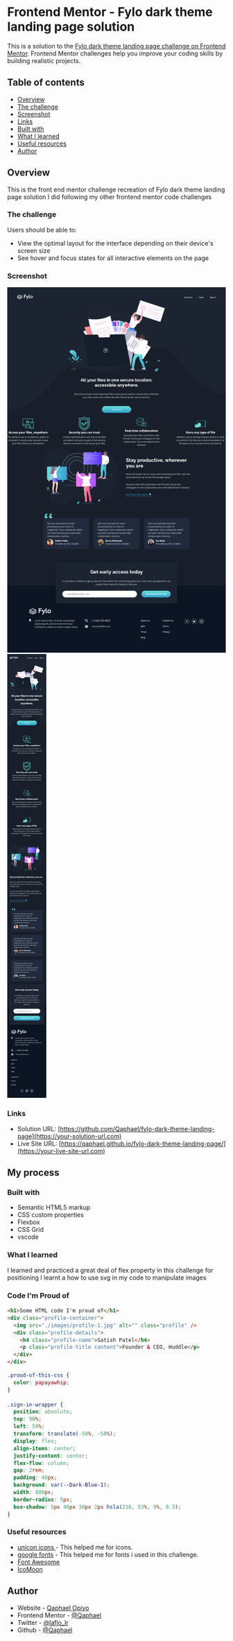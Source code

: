 # Frontend Mentor - Fylo dark theme landing page solution

This is a solution to the [Fylo dark theme landing page challenge on Frontend Mentor](https://www.frontendmentor.io/challenges/fylo-dark-theme-landing-page-5ca5f2d21e82137ec91a50fd). Frontend Mentor challenges help you improve your coding skills by building realistic projects. 

## Table of contents

-   [Overview](#overview)
  - [The challenge](#the-challenge)
  - [Screenshot](#screenshot)
  - [Links](#links)
  - [Built with](#built-with)
  - [What I learned](#what-i-learned)
  - [Useful resources](#useful-resources)
  - [Author](#author)


## Overview
This is the front end mentor challenge recreation of Fylo dark theme landing page solution I did following my other frontend mentor code challenges

### The challenge

Users should be able to:

- View the optimal layout for the interface depending on their device's screen size
- See hover and focus states for all interactive elements on the page

### Screenshot

![](./screenshots/desktop-view.png)
![](./screenshots/mobile-view.png)

### Links

- Solution URL: [https://github.com/Qaphael/fylo-dark-theme-landing-page](https://your-solution-url.com)
- Live Site URL: [https://qaphael.github.io/fylo-dark-theme-landing-page/](https://your-live-site-url.com)

## My process

### Built with

- Semantic HTML5 markup
- CSS custom properties
- Flexbox
- CSS Grid
- vscode

### What I learned

I learned and practiced a great deal of flex property in this challenge for positioning
I learnt a how to use svg in my code to manipulate images

### Code I'm Proud of

```html
<h1>Some HTML code I'm proud of</h1>
<div class="profile-container">
  <img src="./images/profile-1.jpg" alt="" class="profile" />
  <div class="profile-details">
    <h4 class="profile-name">Satish Patel</h4>
    <p class="profile-title content">Founder & CEO, Huddle</p>
  </div>
</div>
```
```css
.proud-of-this-css {
  color: papayawhip;
}

.sign-in-wrapper {
  position: absolute;
  top: 90%;
  left: 50%;
  transform: translate(-50%, -50%);
  display: flex;
  align-items: center;
  justify-content: center;
  flex-flow: column;
  gap: 2rem;
  padding: 40px;
  background: var(--Dark-Blue-1);
  width: 800px;
  border-radius: 5px;
  box-shadow: 5px 40px 30px 2px hsla(216, 53%, 9%, 0.3);
}

```

### Useful resources

- [unicon icons ](https://iconscout.com/unicons) - This helped me for icons.
- [google fonts](https://fonts.google.com/) - This helped me for fonts i used in this challenge.
- [Font Awesome](https://fontawesome.com/)
- [IcoMoon](https://icomoon.io/)

## Author

- Website - [Qaphael Opiyo](https://qaphael-portfolio-website.web.app/)
- Frontend Mentor - [@Qaphael](https://www.frontendmentor.io/profile/Qaphael)
- Twitter - [@laflo_lr](https://twitter.com/Laflo_lr)
- Github - [@Qaphael](https://github.com/Qaphael)

